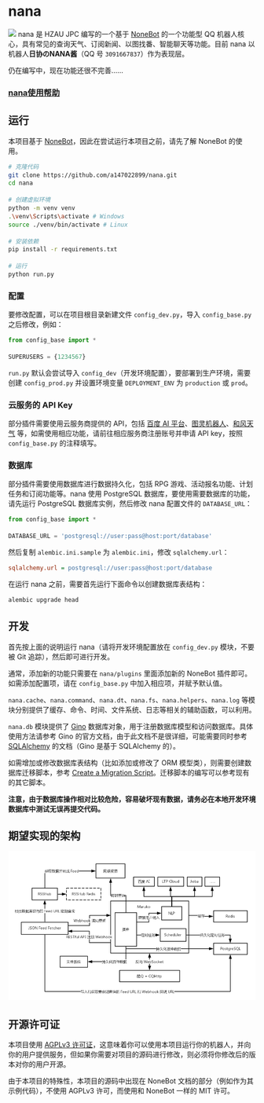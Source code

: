 # nana
![](https://i.loli.net/2020/09/08/vaBkAsFSOjxdfb6.png)
nana 是 HZAU JPC 编写的一个基于 [NoneBot] 的一个功能型 QQ 机器人核心，具有常见的查询天气、订阅新闻、以图找番、智能聊天等功能。目前 nana 以机器人**日协のNANA酱**（QQ 号 `3091667837`）作为表现层。

[NoneBot]: https://github.com/richardchien/nonebot

仍在编写中，现在功能还很不完善……

[nana使用帮助]:manual/index.html

### [nana使用帮助]

## 运行

本项目基于 [NoneBot]，因此在尝试运行本项目之前，请先了解 NoneBot 的使用。

```bash
# 克隆代码
git clone https://github.com/a147022899/nana.git
cd nana

# 创建虚拟环境
python -m venv venv
.\venv\Scripts\activate # Windows
source ./venv/bin/activate # Linux

# 安装依赖
pip install -r requirements.txt

# 运行
python run.py
```

### 配置

要修改配置，可以在项目根目录新建文件 `config_dev.py`，导入 `config_base.py` 之后修改，例如：

```python
from config_base import *

SUPERUSERS = {1234567}
```

`run.py` 默认会尝试导入 `config_dev`（开发环境配置），要部署到生产环境，需要创建 `config_prod.py` 并设置环境变量 `DEPLOYMENT_ENV` 为 `production` 或 `prod`。

### 云服务的 API Key

部分插件需要使用云服务商提供的 API，包括 [百度 AI 平台](https://ai.baidu.com/)、[图灵机器人](http://www.turingapi.com/)、[和风天气](https://www.heweather.com/) 等，如需使用相应功能，请前往相应服务商注册账号并申请 API key，按照 `config_base.py` 的注释填写。

### 数据库

部分插件需要使用数据库进行数据持久化，包括 RPG 游戏、活动报名功能、计划任务和订阅功能等。nana 使用 PostgreSQL 数据库，要使用需要数据库的功能，请先运行 PostgreSQL 数据库实例，然后修改 nana 配置文件的 `DATABASE_URL`：

```python
from config_base import *

DATABASE_URL = 'postgresql://user:pass@host:port/database'
```

然后复制 `alembic.ini.sample` 为 `alembic.ini`，修改 `sqlalchemy.url`：

```ini
sqlalchemy.url = postgresql://user:pass@host:port/database
```

在运行 nana 之前，需要首先运行下面命令以创建数据库表结构：

```bash
alembic upgrade head
```

## 开发

首先按上面的说明运行 nana（请将开发环境配置放在 `config_dev.py` 模块，不要被 Git 追踪），然后即可进行开发。

通常，添加新的功能只需要在 `nana/plugins` 里面添加新的 NoneBot 插件即可。如需添加配置项，请在 `config_base.py` 中加入相应项，并赋予默认值。

`nana.cache`、`nana.command`、`nana.dt`、`nana.fs`、`nana.helpers`、`nana.log` 等模块分别提供了缓存、命令、时间、文件系统、日志等相关的辅助函数，可以利用。

`nana.db` 模块提供了 [Gino](http://gino.fantix.pro/zh/latest/) 数据库对象，用于注册数据库模型和访问数据库。具体使用方法请参考 Gino 的官方文档，由于此文档不是很详细，可能需要同时参考 [SQLAlchemy](https://docs.sqlalchemy.org/en/latest/) 的文档（Gino 是基于 SQLAlchemy 的）。

如需增加或修改数据库表结构（比如添加或修改了 ORM 模型类），则需要创建数据库迁移脚本，参考 [Create a Migration Script](https://alembic.sqlalchemy.org/en/latest/tutorial.html#create-a-migration-script)。迁移脚本的编写可以参考现有的其它脚本。

**注意，由于数据库操作相对比较危险，容易破坏现有数据，请务必在本地开发环境数据库中测试无误再提交代码。**

## 期望实现的架构

![架构](assets/架构.png)

## 开源许可证

本项目使用 [AGPLv3 许可证](LICENSE)，这意味着你可以使用本项目运行你的机器人，并向你的用户提供服务，但如果你需要对项目的源码进行修改，则必须将你修改后的版本对你的用户开源。

由于本项目的特殊性，本项目的源码中出现在 NoneBot 文档的部分（例如作为其示例代码），不使用 AGPLv3 许可，而使用和 NoneBot 一样的 MIT 许可。
